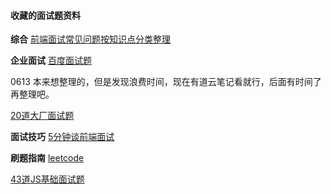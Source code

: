 #### 收藏的面试题资料
**综合**
[前端面试常见问题按知识点分类整理](https://juejin.im/entry/58abdf05da2f607e924eb9d1 "前端面试常见问题按知识点分类整理")


**企业面试**
[百度面试题](https://mp.weixin.qq.com/s/Z7Msx-GY7RqWB6nNX99y5g "百度面试题")

0613 本来想整理的，但是发现浪费时间，现在有道云笔记看就行，后面有时间了再整理吧。

[20道大厂面试题](https://juejin.im/post/5d124a12f265da1b9163a28d "20道大厂面试题")

**面试技巧**
[5分钟谈前端面试](https://mp.weixin.qq.com/s/hSD9Mr3Mt72PN5f7LnJ1Ow "5分钟谈前端面试")

**刷题指南**
[leetcode](https://leetcode.com/problemset/all/ "leetcode")

[43道JS基础面试题](https://mp.weixin.qq.com/s/kkSu5NQeRImTWoWCgK6d9A "43道JS基础面试题")
